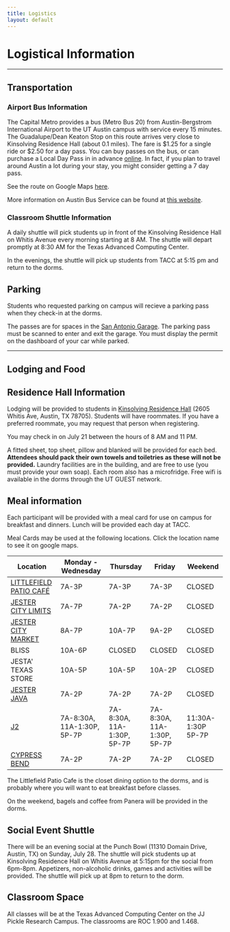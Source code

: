 ```yaml
---
title: Logistics
layout: default
---
```


# Logistical Information
---
## Transportation

### Airport Bus Information
The Capital Metro provides a bus (Metro Bus 20) from Austin-Bergstrom International Airport to the UT Austin campus with service every 15 minutes. The Guadalupe/Dean Keaton Stop on this route arrives very close to Kinsolving Residence Hall (about 0.1 miles). The fare is $1.25 for a single ride or $2.50 for a day pass. You can buy passes on the bus, or can purchase a Local Day Pass in in advance [online](https://marketplace.bytemark.co/marketplace/cmta#event=0c6b57ea-7690-11e3-b180-0ee258328347). In fact, if you plan to travel around Austin a lot during your stay, you might consider getting a 7 day pass.

See the route on Google Maps [here](http://bit.ly/airport-dorm-bus).

More information on Austin Bus Service can be found at [this website](https://www.capmetro.org/).

### Classroom Shuttle Information
A daily shuttle will pick students up in front of the Kinsolving Residence Hall on Whitis Avenue every morning starting at 8 AM. The shuttle will depart promptly at 8:30 AM for the Texas Advanced Computing Center.

In the evenings, the shuttle will pick up students from TACC at 5:15 pm and return to the dorms.

## Parking
Students who requested parking on campus will recieve a parking pass when they check-in at the dorms.

The passes are for spaces in the [San Antonio Garage](http://bit.ly/32E6kTd). The parking pass must be scanned to enter and exit the garage. You must display the permit on the dashboard of your car while parked.

---

## Lodging and Food

## Residence Hall Information
Lodging will be provided to students in [Kinsolving Residence Hall](http://housing.utexas.edu/halls/kinsolving) (2605 Whitis Ave, Austin, TX 78705). Students will have roommates. If you have a preferred roommate, you may request that person when registering.

You may check in on July 21 between the hours of 8 AM and 11 PM.

A fitted sheet, top sheet, pillow and blanked will be provided for each bed. <b>Attendees should pack their own towels and toiletries as these will not be provided.</b> Laundry facilities are in the building, and are free to use (you must provide your own soap). Each room also has a microfridge. Free wifi is available in the dorms through the UT GUEST network.

## Meal information
Each participant will be provided with a meal card for use on campus for breakfast and dinners. Lunch will be provided each day at TACC.  

Meal Cards may be used at the following locations. Click the location name to see it on google maps.

| Location | Monday - Wednesday | Thursday | Friday | Weekend
| ---------|--------------------|----------|--------|---------|
[LITTLEFIELD PATIO CAFÉ](https://www.google.com/maps/place/Littlefield+Patio+Cafe/@30.2892825,-97.7416213,17z/data=!3m1!4b1!4m5!3m4!1s0x8644b582bf7b5f87:0x69be498ea2d6469f!8m2!3d30.2892825!4d-97.7394273) |	7A-3P	| 7A-3P	 | 7A-3P| 	CLOSED |
[JESTER CITY LIMITS](https://www.google.com/maps/place/Jester+City+Limits/@30.2828076,-97.7389692,17z/data=!4m12!1m6!3m5!1s0x8644b59c1107b53f:0xf6cf4a666d84c988!2sJester+City+Limits!8m2!3d30.2828076!4d-97.7367752!3m4!1s0x8644b59c1107b53f:0xf6cf4a666d84c988!8m2!3d30.2828076!4d-97.7367752)	| 7A-7P	| 7A-2P |	7A-2P | CLOSED	|
[JESTER CITY MARKET](https://www.google.com/maps/place/Jester+City+Market/@30.2829077,-97.7369718,15z/data=!4m5!3m4!1s0x0:0x1a9c0fe2ff9a35c1!8m2!3d30.2829077!4d-97.7369718)	| 8A-7P	|10A-7P |	9A-2P |	CLOSED	|CLOSED
BLISS |	10A-6P |CLOSED| 	CLOSED |	CLOSED	| CLOSED
JESTA' TEXAS STORE |	10A-5P |	10A-5P	|10A-2P |	CLOSED	| CLOSED
[JESTER JAVA](https://www.google.com/maps/place/Jester+Java/@30.2829586,-97.7369369,15z/data=!4m5!3m4!1s0x0:0xb37b321153d978c7!8m2!3d30.2829586!4d-97.7369369)	| 7A-2P|	7A-2P|	7A-2P	|CLOSED	|CLOSED
[J2](https://www.google.com/maps/place/Jester+Second+Floor+Dining/@30.282826,-97.736895,15z/data=!4m2!3m1!1s0x0:0x5f36f99f7a4e997?sa=X&ved=2ahUKEwjDx8TltMbjAhVRUK0KHb7VCbEQ_BIwHnoECAcQCA)|	 7A-8:30A, 11A-1:30P, 5P-7P | 7A-8:30A, 11A-1:30P, 5P-7P| 7A-8:30A, 11A-1:30P, 5P-7P | 11:30A-1:30P 5P-7P 
[CYPRESS BEND](https://www.google.com/maps/place/Cypress+Bend/@30.2829066,-97.7344861,15z/data=!4m2!3m1!1s0x0:0xbb45a084320d0d24?sa=X&ved=2ahUKEwiy-MyPtcbjAhUHCawKHcuDDjoQ_BIwCnoECA0QCA) |	7A-2P |	7A-2P | 7A-2P | CLOSED

The Littlefield Patio Cafe is the closet dining option to the dorms, and is probably where you will want to eat breakfast before classes.

On the weekend, bagels and coffee from Panera will be provided in the dorms.

## Social Event Shuttle
There will be an evening social at the Punch Bowl (11310 Domain Drive, Austin, TX) on Sunday, July 28. The shuttle will pick students up at Kinsolving Residence Hall on Whitis Avenue at 5:15pm for the social from 6pm-8pm. Appetizers, non-alcoholic drinks, games and activities will be provided. The shuttle will pick up at 8pm to return to the dorm. 

## Classroom Space
All classes will be at the Texas Advanced Computing Center on the JJ Pickle Research Campus. The classrooms are ROC 1.900 and 1.468.
